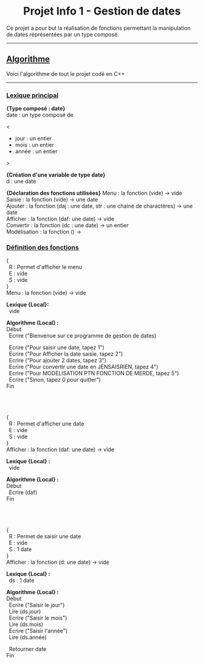 <p align="center"><h1 align="center">Projet Info 1 - Gestion de dates</h1></p>

Ce projet a pour but la réalisation de fonctions permettant la manipulation de dates réprésentées par un type composé.

---

## <ins>Algorithme</ins>
Voici l'algorithme de tout le projet codé en C++

---

### <ins>Lexique principal</ins>

**{Type composé : date}**  
date : un type composé de  
<p>
<
  <ul>
    <li>jour  : un entier</li>
    <li>mois  : un entier</li>
    <li>année : un entier</li>
  </ul>
>
</p>

**{Création d'une variable de type date}**  
d : une date

**{Déclaration des fonctions utilisées}**
Menu : la fonction (vide) -> vide  
Saisie : la fonction (vide) -> une date  
Ajouter : la fonction (daj : une date, str : une chaine de charactères) -> une date  
Afficher : la fonction (daf: une date) -> vide  
Convertir : la fonction (dc : une date) -> un entier  
Modélisation : la fonction () ->  


### <ins>Définition des fonctions</ins>

{  
&ensp;R : Permet d'afficher le menu  
&ensp;E : vide  
&ensp;S : vide  
}  
Menu : la fonction (vide) -> vide  

**Lexique {Local}:**  
&ensp;vide  

**Algorithme {Local} :**  
Début  
&ensp;Ecrire ("Bienvenue sur ce programme de gestion de dates)  

&ensp;Ecrire ("Pour saisir une date, tapez 1")  
&ensp;Ecrire ("Pour Afficher la date saisie, tapez 2")  
&ensp;Ecrire ("Pour ajouter 2 dates, tapez 3")  
&ensp;Ecrire ("Pour convertir une date en JENSAISRIEN, tapez 4")  
&ensp;Ecrire ("Pour MODELISATION PTN FONCTION DE MERDE, tapez 5")  
&ensp;Ecrire ("Sinon, tapez 0 pour quitter")  
Fin  
<br>  
<br>  
 
{  
&ensp;R : Permet d'afficher une date  
&ensp;E : vide  
&ensp;S : vide  
}  
Afficher : la fonction (daf: une date) -> vide 

**Lexique {Local} :**  
&ensp;vide

**Algorithme {Local} :**  
Début  
&ensp;Ecrire (daf)  
Fin  
<br>  
<br>  

{  
&ensp;R : Permet de saisir une date  
&ensp;E : vide  
&ensp;S : 1 date  
}  
Afficher : la fonction (d: une date) -> vide 

**Lexique {Local} :**  
&ensp;ds : 1 date  

**Algorithme {Local} :**  
Début  
&ensp;Ecrire ("Saisir le jour")  
&ensp;Lire (ds.jour)  
&ensp;Ecrire ("Saisir le mois")  
&ensp;Lire (ds.mois)  
&ensp;Ecrire ("Saisir l'année")  
&ensp;Lire (ds.année)  

&ensp;Retourner date  
Fin  


